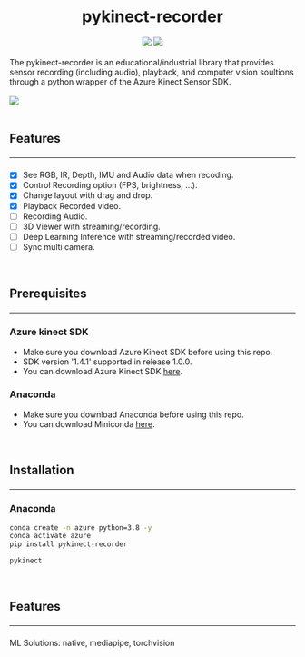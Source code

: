 <h1 align="center"> pykinect-recorder </h1>

<div align="center">
  <a href="https://pypi.python.org/pypi/pykinect-recorder"><img src="https://img.shields.io/pypi/v/pykinect-recorder.svg"></a>
  <a href="https://pypi.org/project/pykinect-recorder"><img src="https://img.shields.io/pypi/pyversions/pykinect-recorder.svg"></a>
</div>

<br>
<div>
The pykinect-recorder is an educational/industrial library that provides sensor recording (including audio), playback, and computer vision soultions through a python wrapper of the Azure Kinect Sensor SDK.
</div>

<br>

<div display="flex;">
<img src="https://github.com/unerue/pykinect-recorder/assets/78347296/d875ad2c-03e3-4762-a0a1-80df63ea49fc">
</div>

<br>

##  Features<hr>

- [x] See RGB, IR, Depth, IMU and Audio data when recoding.
- [x] Control Recording option (FPS, brightness, ...).
- [x] Change layout with drag and drop.
- [x] Playback Recorded video.
- [ ] Recording Audio.
- [ ] 3D Viewer with streaming/recording.
- [ ] Deep Learning Inference with streaming/recorded video.
- [ ] Sync multi camera.

<br>

## Prerequisites<hr>

### Azure kinect SDK 

- Make sure you download Azure Kinect SDK before using this repo. 
- SDK version '1.4.1' supported in release 1.0.0.
- You can download Azure Kinect SDK [here](https://github.com/microsoft/Azure-Kinect-Sensor-SDK/blob/develop/docs/usage.md).
    
### Anaconda
- Make sure you download Anaconda before using this repo.
- You can download Miniconda [here](https://docs.conda.io/en/latest/miniconda.html).

<br>

## Installation<hr>
 
### Anaconda
```bash
conda create -n azure python=3.8 -y
conda activate azure
pip install pykinect-recorder

pykinect
```

<br>

## Features<hr>

ML Solutions: native, mediapipe, torchvision